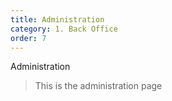```yaml
---
title: Administration
category: 1. Back Office
order: 7
---
```


Administration

> This is the administration page
